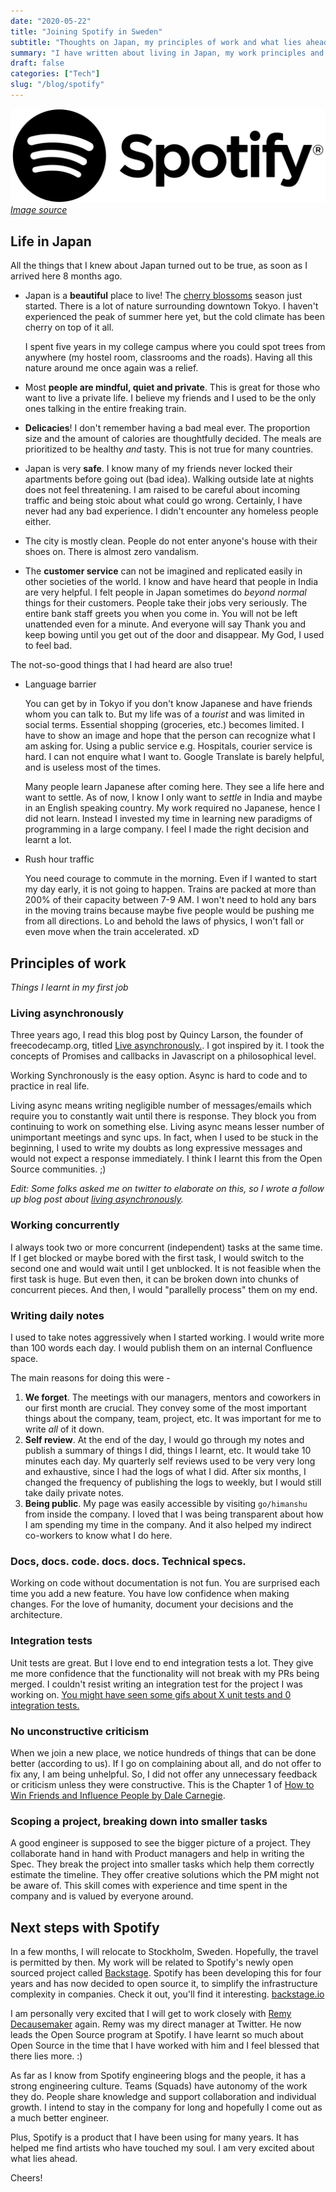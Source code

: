 ```yaml
---
date: "2020-05-22"
title: "Joining Spotify in Sweden"
subtitle: "Thoughts on Japan, my principles of work and what lies ahead."
summary: "I have written about living in Japan, my work principles and what lies ahead."
draft: false
categories: ["Tech"]
slug: "/blog/spotify"
---
```


![](./spotify.png)
[_Image source_](https://newsroom.spotify.com/media-kit/logo-and-brand-assets/)

## Life in Japan

All the things that I knew about Japan turned out to be true, as soon as I arrived here 8 months ago.

- Japan is a **beautiful** place to live! The [cherry blossoms](https://en.wikipedia.org/wiki/Cherry_blossom) season just started. There is a lot of nature surrounding downtown Tokyo. I haven't experienced the peak of summer here yet, but the cold climate has been cherry on top of it all.

  I spent five years in my college campus where you could spot trees from anywhere (my hostel room, classrooms and the roads). Having all this nature around me once again was a relief.

- Most **people are mindful, quiet and private**. This is great for those who want to live a private life. I believe my friends and I used to be the only ones talking in the entire freaking train.
- **Delicacies**! I don't remember having a bad meal ever. The proportion size and the amount of calories are thoughtfully decided. The meals are prioritized to be healthy _and_ tasty. This is not true for many countries.
- Japan is very **safe**. I know many of my friends never locked their apartments before going out (bad idea). Walking outside late at nights does not feel threatening. I am raised to be careful about incoming traffic and being stoic about what could go wrong. Certainly, I have never had any bad experience. I didn't encounter any homeless people either.
- The city is mostly clean. People do not enter anyone's house with their shoes on. There is almost zero vandalism.
- The **customer service** can not be imagined and replicated easily in other societies of the world. I know and have heard that people in India are very helpful. I felt people in Japan sometimes do _beyond normal_ things for their customers. People take their jobs very seriously. The entire bank staff greets you when you come in. You will not be left unattended even for a minute. And everyone will say Thank you and keep bowing until you get out of the door and disappear. My God, I used to feel bad.

The not-so-good things that I had heard are also true!

- Language barrier

  You can get by in Tokyo if you don't know Japanese and have friends whom you can talk to. But my life was of a _tourist_ and was limited in social terms. Essential shopping (groceries, etc.) becomes limited. I have to show an image and hope that the person can recognize what I am asking for. Using a public service e.g. Hospitals, courier service is hard. I can not enquire what I want to. Google Translate is barely helpful, and is useless most of the times.

  Many people learn Japanese after coming here. They see a life here and want to settle. As of now, I know I only want to _settle_ in India and maybe in an English speaking country. My work required no Japanese, hence I did not learn. Instead I invested my time in learning new paradigms of programming in a large company. I feel I made the right decision and learnt a lot.

- Rush hour traffic

  You need courage to commute in the morning. Even if I wanted to start my day early, it is not going to happen. Trains are packed at more than 200% of their capacity between 7-9 AM. I won't need to hold any bars in the moving trains because maybe five people would be pushing me from all directions. Lo and behold the laws of physics, I won't fall or even move when the train accelerated. xD

## Principles of work

_Things I learnt in my first job_

### Living asynchronously

Three years ago, I read this blog post by Quincy Larson, the founder of freecodecamp.org, titled [Live asynchronously.](https://www.freecodecamp.org/news/live-asynchronously-c8e7172fe7ea/). I got inspired by it. I took the concepts of Promises and callbacks in Javascript on a philosophical level.

Working Synchronously is the easy option. Async is hard to code and to practice in real life.

Living async means writing negligible number of messages/emails which require you to constantly wait until there is response. They block you from continuing to work on something else. Living async means lesser number of unimportant meetings and sync ups. In fact, when I used to be stuck in the beginning, I used to write my doubts as long expressive messages and would not expect a response immediately. I think I learnt this from the Open Source communities. ;)

_Edit: Some folks asked me on twitter to elaborate on this, so I wrote a follow up blog post about [living asynchronously](https://orkohunter.net/blog/live-asynchronously/)._

### Working concurrently

I always took two or more concurrent (independent) tasks at the same time. If I get blocked or maybe bored with the first task, I would switch to the second one and would wait until I get unblocked. It is not feasible when the first task is huge. But even then, it can be broken down into chunks of concurrent pieces. And then, I would "parallelly process" them on my end.

### Writing daily notes

I used to take notes aggressively when I started working. I would write more than 100 words each day. I would publish them on an internal Confluence space.

The main reasons for doing this were -

1. **We forget**. The meetings with our managers, mentors and coworkers in our first month are crucial. They convey some of the most important things about the company, team, project, etc. It was important for me to write _all_ of it down.
2. **Self review**. At the end of the day, I would go through my notes and publish a summary of things I did, things I learnt, etc. It would take 10 minutes each day. My quarterly self reviews used to be very very long and exhaustive, since I had the logs of what I did. After six months, I changed the frequency of publishing the logs to weekly, but I would still take daily private notes.
3. **Being public**. My page was easily accessible by visiting `go/himanshu` from inside the company. I loved that I was being transparent about how I am spending my time in the company. And it also helped my indirect co-workers to know what I do here.

### Docs, docs. code. docs. docs. Technical specs.

Working on code without documentation is not fun. You are surprised each time you add a new feature. You have low confidence when making changes. For the love of humanity, document your decisions and the architecture.

### Integration tests

Unit tests are great. But I love end to end integration tests a lot. They give me more confidence that the functionality will not break with my PRs being merged. I couldn't resist writing an integration test for the project I was working on. [You might have seen some gifs about X unit tests and 0 integration tests.](https://natooktesting.wordpress.com/2017/08/24/x-unit-tests-0-integration-tests/)

### No unconstructive criticism

When we join a new place, we notice hundreds of things that can be done better (according to us). If I go on complaining about all, and do not offer to fix any, I am being unhelpful. So, I did not offer any unnecessary feedback or criticism unless they were constructive.
This is the Chapter 1 of [How to Win Friends and Influence People by Dale Carnegie](https://en.wikipedia.org/wiki/How_to_Win_Friends_and_Influence_People).

### Scoping a project, breaking down into smaller tasks

A good engineer is supposed to see the bigger picture of a project. They collaborate hand in hand with Product managers and help in writing the Spec. They break the project into smaller tasks which help them correctly estimate the timeline. They offer creative solutions which the PM might not be aware of.
This skill comes with experience and time spent in the company and is valued by everyone around.

## Next steps with Spotify

In a few months, I will relocate to Stockholm, Sweden. Hopefully, the travel is permitted by then. My work will be related to Spotify's newly open sourced project called [Backstage](https://github.com/spotify/backstage). Spotify has been developing this for four years and has now decided to open source it, to simplify the infrastructure complexity in companies. Check it out, you'll find it interesting. [backstage.io](https://backstage.io/)

I am personally very excited that I will get to work closely with [Remy Decausemaker](https://www.linkedin.com/in/decause/) again. Remy was my direct manager at Twitter. He now leads the Open Source program at Spotify. I have learnt so much about Open Source in the time that I have worked with him and I feel blessed that there lies more. :)

As far as I know from Spotify engineering blogs and the people, it has a strong engineering culture. Teams (Squads) have autonomy of the work they do. People share knowledge and support collaboration and individual growth. I intend to stay in the company for long and hopefully I come out as a much better engineer.

Plus, Spotify is a product that I have been using for many years. It has helped me find artists who have touched my soul. I am very excited about what lies ahead.

Cheers!
